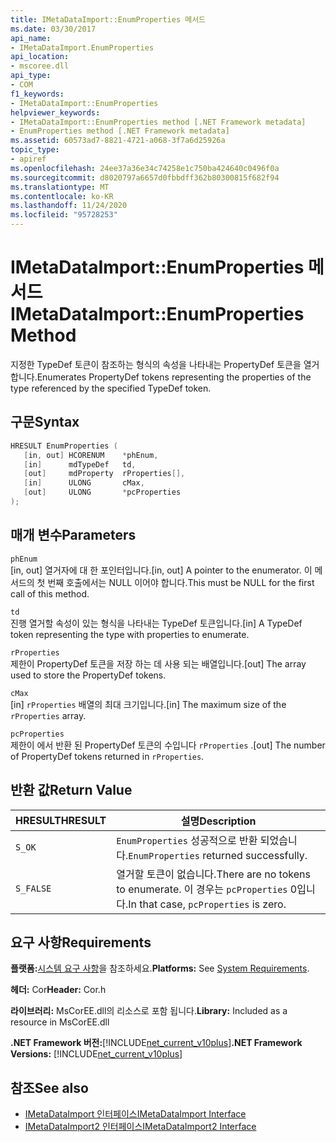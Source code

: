 ```yaml
---
title: IMetaDataImport::EnumProperties 메서드
ms.date: 03/30/2017
api_name:
- IMetaDataImport.EnumProperties
api_location:
- mscoree.dll
api_type:
- COM
f1_keywords:
- IMetaDataImport::EnumProperties
helpviewer_keywords:
- IMetaDataImport::EnumProperties method [.NET Framework metadata]
- EnumProperties method [.NET Framework metadata]
ms.assetid: 60573ad7-8821-4721-a068-3f7a6d25926a
topic_type:
- apiref
ms.openlocfilehash: 24ee37a36e34c74258e1c750ba424640c0496f0a
ms.sourcegitcommit: d8020797a6657d0fbbdff362b80300815f682f94
ms.translationtype: MT
ms.contentlocale: ko-KR
ms.lasthandoff: 11/24/2020
ms.locfileid: "95728253"
---
```

# <a name="imetadataimportenumproperties-method"></a><span data-ttu-id="bbfaa-102">IMetaDataImport::EnumProperties 메서드</span><span class="sxs-lookup"><span data-stu-id="bbfaa-102">IMetaDataImport::EnumProperties Method</span></span>

<span data-ttu-id="bbfaa-103">지정한 TypeDef 토큰이 참조하는 형식의 속성을 나타내는 PropertyDef 토큰을 열거합니다.</span><span class="sxs-lookup"><span data-stu-id="bbfaa-103">Enumerates PropertyDef tokens representing the properties of the type referenced by the specified TypeDef token.</span></span>  
  
## <a name="syntax"></a><span data-ttu-id="bbfaa-104">구문</span><span class="sxs-lookup"><span data-stu-id="bbfaa-104">Syntax</span></span>  
  
```cpp  
HRESULT EnumProperties (  
   [in, out] HCORENUM    *phEnum,  
   [in]      mdTypeDef   td,  
   [out]     mdProperty  rProperties[],  
   [in]      ULONG       cMax,  
   [out]     ULONG       *pcProperties  
);  
```  
  
## <a name="parameters"></a><span data-ttu-id="bbfaa-105">매개 변수</span><span class="sxs-lookup"><span data-stu-id="bbfaa-105">Parameters</span></span>  

 `phEnum`  
 <span data-ttu-id="bbfaa-106">[in, out] 열거자에 대 한 포인터입니다.</span><span class="sxs-lookup"><span data-stu-id="bbfaa-106">[in, out] A pointer to the enumerator.</span></span> <span data-ttu-id="bbfaa-107">이 메서드의 첫 번째 호출에서는 NULL 이어야 합니다.</span><span class="sxs-lookup"><span data-stu-id="bbfaa-107">This must be NULL for the first call of this method.</span></span>  
  
 `td`  
 <span data-ttu-id="bbfaa-108">진행 열거할 속성이 있는 형식을 나타내는 TypeDef 토큰입니다.</span><span class="sxs-lookup"><span data-stu-id="bbfaa-108">[in] A TypeDef token representing the type with properties to enumerate.</span></span>  
  
 `rProperties`  
 <span data-ttu-id="bbfaa-109">제한이 PropertyDef 토큰을 저장 하는 데 사용 되는 배열입니다.</span><span class="sxs-lookup"><span data-stu-id="bbfaa-109">[out] The array used to store the PropertyDef tokens.</span></span>  
  
 `cMax`  
 <span data-ttu-id="bbfaa-110">[in] `rProperties` 배열의 최대 크기입니다.</span><span class="sxs-lookup"><span data-stu-id="bbfaa-110">[in] The maximum size of the `rProperties` array.</span></span>  
  
 `pcProperties`  
 <span data-ttu-id="bbfaa-111">제한이 에서 반환 된 PropertyDef 토큰의 수입니다 `rProperties` .</span><span class="sxs-lookup"><span data-stu-id="bbfaa-111">[out] The number of PropertyDef tokens returned in `rProperties`.</span></span>  
  
## <a name="return-value"></a><span data-ttu-id="bbfaa-112">반환 값</span><span class="sxs-lookup"><span data-stu-id="bbfaa-112">Return Value</span></span>  
  
|<span data-ttu-id="bbfaa-113">HRESULT</span><span class="sxs-lookup"><span data-stu-id="bbfaa-113">HRESULT</span></span>|<span data-ttu-id="bbfaa-114">설명</span><span class="sxs-lookup"><span data-stu-id="bbfaa-114">Description</span></span>|  
|-------------|-----------------|  
|`S_OK`|<span data-ttu-id="bbfaa-115">`EnumProperties` 성공적으로 반환 되었습니다.</span><span class="sxs-lookup"><span data-stu-id="bbfaa-115">`EnumProperties` returned successfully.</span></span>|  
|`S_FALSE`|<span data-ttu-id="bbfaa-116">열거할 토큰이 없습니다.</span><span class="sxs-lookup"><span data-stu-id="bbfaa-116">There are no tokens to enumerate.</span></span> <span data-ttu-id="bbfaa-117">이 경우는 `pcProperties` 0입니다.</span><span class="sxs-lookup"><span data-stu-id="bbfaa-117">In that case, `pcProperties` is zero.</span></span>|  
  
## <a name="requirements"></a><span data-ttu-id="bbfaa-118">요구 사항</span><span class="sxs-lookup"><span data-stu-id="bbfaa-118">Requirements</span></span>  

 <span data-ttu-id="bbfaa-119">**플랫폼:**[시스템 요구 사항](../../get-started/system-requirements.md)을 참조하세요.</span><span class="sxs-lookup"><span data-stu-id="bbfaa-119">**Platforms:** See [System Requirements](../../get-started/system-requirements.md).</span></span>  
  
 <span data-ttu-id="bbfaa-120">**헤더:** Cor</span><span class="sxs-lookup"><span data-stu-id="bbfaa-120">**Header:** Cor.h</span></span>  
  
 <span data-ttu-id="bbfaa-121">**라이브러리:** MsCorEE.dll의 리소스로 포함 됩니다.</span><span class="sxs-lookup"><span data-stu-id="bbfaa-121">**Library:** Included as a resource in MsCorEE.dll</span></span>  
  
 <span data-ttu-id="bbfaa-122">**.NET Framework 버전:**[!INCLUDE[net_current_v10plus](../../../../includes/net-current-v10plus-md.md)]</span><span class="sxs-lookup"><span data-stu-id="bbfaa-122">**.NET Framework Versions:** [!INCLUDE[net_current_v10plus](../../../../includes/net-current-v10plus-md.md)]</span></span>  
  
## <a name="see-also"></a><span data-ttu-id="bbfaa-123">참조</span><span class="sxs-lookup"><span data-stu-id="bbfaa-123">See also</span></span>

- [<span data-ttu-id="bbfaa-124">IMetaDataImport 인터페이스</span><span class="sxs-lookup"><span data-stu-id="bbfaa-124">IMetaDataImport Interface</span></span>](imetadataimport-interface.md)
- [<span data-ttu-id="bbfaa-125">IMetaDataImport2 인터페이스</span><span class="sxs-lookup"><span data-stu-id="bbfaa-125">IMetaDataImport2 Interface</span></span>](imetadataimport2-interface.md)
